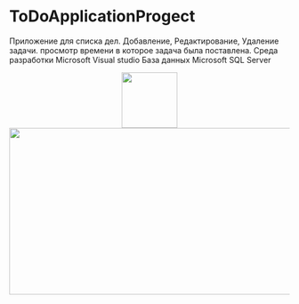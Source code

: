 # ToDoApplicationProgect
Приложение для списка дел. 
Добавление, Редактирование, Удаление задачи.
просмотр времени в которое задача была поставлена. 
Среда разработки  Microsoft Visual studio 
База данных Microsoft SQL Server 
<div id="header" align="center">
  <img src="https://media.giphy.com/media/M9gbBd9nbDrOTu1Mqx/giphy.gif" width="100"/>
</div>
<div align="center">
  <img src="https://media.giphy.com/media/dWesBcTLavkZuG35MI/giphy.gif" width="600" height="300"/>
</div>
